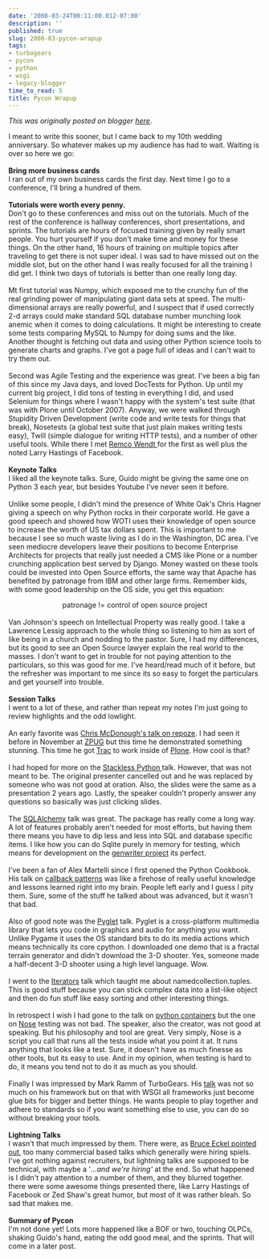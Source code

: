 ```yaml
---
date: '2008-03-24T00:11:00.012-07:00'
description: ''
published: true
slug: 2008-03-pycon-wrapup
tags:
- turbogears
- pycon
- python
- wsgi
- legacy-blogger
time_to_read: 5
title: Pycon Wrapup
---
```


*This was originally posted on blogger [here](https://pydanny.blogspot.com/2008/03/pycon-wrapup.html)*.

I meant to write this sooner, but I came back to my 10th wedding anniversary.  So whatever makes up my audience has had to wait.  Waiting is over so here we go:<br /><br /><span style="font-weight: bold;">Bring more business cards</span><br />I ran out of my own business cards the first day.  Next time I go to a conference, I'll bring a hundred of them.<br /><br /><span style="font-weight: bold;">Tutorials were worth every penny.</span><br />Don't go to these conferences and miss out on the tutorials.  Much of the rest of the conference is hallway conferences, short presentations, and sprints.  The tutorials are hours of focused training given by really smart people.  You hurt yourself if you don't make time and money for these things.  On the other hand, 16 hours of training on multiple topics after traveling to get there is not super ideal.  I was sad to have missed out on the middle slot, but on the other hand I was really focused for all the training I did get.  I think two days of tutorials is better than one really long day.<br /><br />Mt first tutorial was Numpy, which exposed me to the crunchy fun of the real grinding power of manipulating giant data sets at speed.  The multi-dimensional arrays are really powerful, and I suspect that if used correctly 2-d arrays could make standard SQL database number munching look anemic when it comes to doing calculations.  It might be interesting to create some tests comparing MySQL to Numpy for doing sums and the like.  Another thought is fetching out data and using other Python science tools to generate charts and graphs.  I've got a page full of ideas and I can't wait to try them out.<br /><br />Second was Agile Testing and the experience was great.  I've been a big fan of this since my Java days, and loved DocTests for Python.  Up until my current big project, I did tons of testing in everything I did, and used Selenium for things where I wasn't happy with the system's test suite (that was with Plone until October 2007).  Anyway, we were walked through Stupidity Driven Development (write code and write tests for things that break), Nosetests (a global test suite that just plain makes writing tests easy), Twill (simple dialogue for writing HTTP tests), and a number of other useful tools.  While there I met <a href="http://www.remcowendt.com/">Remco Wendt </a>for the first as well plus the noted Larry Hastings of Facebook.<br /><br /><span style="font-weight: bold;">Keynote Talks<br /></span><span>I liked all the keynote talks.  Sure, Guido might be giving the same one on Python 3 each year, but besides Youtube I've never seen it before.<br /><br />Unlike some people, I didn't mind the presence of White Oak's Chris Hagner giving a speech on why Python rocks in their corporate world.  He gave a good speech and showed how WOTI uses their knowledge of open source to increase the worth of US tax dollars spent.  This is important to me because I see so much waste living as I do in the Washington, DC area.  I've seen mediocre developers leave their positions to become Enterprise Architects for projects that really just needed a CMS like Plone or a number crunching application best served by Django.  Money wasted on these tools could be invested into Open Source efforts, the same way that Apache has benefited by patronage from IBM and other large firms.  Remember kids, with some good leadership on the OS side, you get this equation:<br /></span><div style="text-align: center;"><span>patronage != control of open source project<br /><br /></span><div style="text-align: left;">Van Johnson's speech on Intellectual Property was really good.  I take a Lawrence Lessig approach to the whole thing so listening to him as sort of like being in a church and nodding to the pastor.  Sure, I had my differences, but its good to see an Open Source lawyer explain the real world to the masses.  I don't want to get in trouble for not paying attention to the particulars, so this was good for me.  I've heard/read much of it before, but the refresher was important to me since its so easy to forget the particulars and get yourself into trouble.<br /><br /><span style="font-weight: bold;">Session Talks<br /></span>I went to a lot of these, and rather than repeat my notes I'm just going to review highlights and the odd lowlight.<br /><br />An early favorite was <a href="http://us.pycon.org/2008/conference/schedule/event/7/">Chris McDonough's talk on repoze</a>.  I had seen it before in November at <a href="http://zpug.org/">ZPUG</a> but this time he demonstrated something stunning.  This time he got <a href="http://trac.edgewall.org/">Trac</a> to work inside of <a href="http://plone.org/">Plone</a>.  How cool is that?<br /><br />I had hoped for more on the <a href="http://us.pycon.org/2008/conference/schedule/event/15/">Stackless Python </a>talk.  However, that was not meant to be.  The original presenter cancelled out and he was replaced by someone who was not good at oration.  Also, the slides were the same as a presentation 2 years ago.  Lastly, the speaker couldn't properly answer any questions so basically was just clicking slides.<br /><br />The <a href="http://us.pycon.org/2008/conference/schedule/event/44/">SQLAlchemy</a> talk was great.  The package has really come a long way.  A lot of features probably aren't needed for most efforts, but having them there means  you have to dip less and less into SQL and database specific items.  I like how you can do Sqlite purely in memory for testing, which means for development on the <a href="http://code.google.com/p/genwriter/">genwriter project</a> its perfect.<br /><br />I've been a fan of Alex Martelli since I first opened the Python Cookbook.  His talk on <a href="http://us.pycon.org/2008/conference/schedule/event/52/">callback patterns</a> was like a firehose of really useful knowledge and lessons learned right into my brain.  People left early and I guess I pity them.  Sure, some of the stuff he talked about was advanced, but  it wasn't that bad.<br /><br />Also of good note was the <a href="http://us.pycon.org/2008/conference/schedule/event/56/">Pyglet</a> talk.  Pyglet is a cross-platform multimedia library that lets you code in graphics and audio for anything you want.  Unlike Pygame it uses the OS standard bits to do its media actions which means technically its core cpython.  I downloaded one demo that is a fractal terrain generator and didn't download the 3-D shooter.  Yes, someone made a half-decent 3-D shooter using a high level language.  Wow.<br /><br />I went to the <a href="http://us.pycon.org/2008/conference/schedule/event/75/">Iterators</a> talk which taught me about namedcollection.tuples.  This is good stuff because you can stick complex data into a list-like object and then do fun stuff like easy sorting and other interesting things.<br /><br />In retrospect I wish I had gone to the talk on <a href="http://us.pycon.org/2008/conference/schedule/event/78/">python containers</a> but the one on <a href="http://us.pycon.org/2008/conference/schedule/event/79/">Nose</a> testing was not bad.  The speaker, also the creator, was not good at speaking.  But his philosophy and tool are great.  Very simply, Nose is a script you call that runs all the tests inside what you point it at.  It runs anything that looks like a test.  Sure, it doesn't have as much finesse as other tools, but its easy to use.  And in my opinion, when testing is hard to do, it means you tend not to do it as much as you should.<br /><br />Finally I was impressed by Mark Ramm of TurboGears.  His <a href="http://us.pycon.org/2008/conference/schedule/event/82/">talk</a> was not so much on his framework but on that with WSGI all frameworks just become glue bits for bigger and better things.  He wants people to play together and adhere to standards so if you want something else to use, you can do so without breaking your tools.<br /><br /><span style="font-weight: bold;">Lightning Talks<br /></span>I wasn't that much impressed by them.  There were, as <a href="http://groups.google.com/group/comp.lang.python/browse_thread/thread/2b6cb0e7245347be">Bruce Eckel pointed out</a>, too many commercial based talks which generally were hiring spiels.  I've got nothing against recruiters, but lightning talks are supposed to be technical, with maybe a '<span style="font-style: italic;">...and we're hiring' </span>at the end.  So what happened is I didn't pay attention to a number of them, and they blurred together.  there were some awesome things presented there, like Larry Hastings of Facebook or Zed Shaw's great humor, but most of it was rather bleah.  So sad that makes me.<br /><br /><span style="font-weight: bold;">Summary of Pycon<br /></span>I'm not done yet!  Lots more happened like a BOF or two, touching OLPCs, shaking Guido's hand, eating the odd good meal, and the sprints.  That will come in a later post.<br /></div></div>